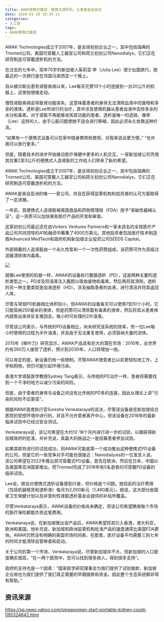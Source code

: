 ```yaml
---
title: AWAK便携式腹透：便携式透析机，让患者自由自在
date: 2020-01-20 10:35:11
categories:
- 人工肾
tags:
- AWAK便携式腹透
---
```


AWAK Technologies成立于2007年，是全球初创企业之一，其中包括瑞典的Triomed公司，美国可穿戴人工器官公司和荷兰初创公司Nanodialys，它们正在研究制造可穿戴透析机的方法。

<!-- more -->

在过去的七年中，现年70岁的新加坡人茱莉亚·李（Julia Lee）很少出国旅行。她最近的一次旅行是在邻国马来西亚一个晚上。

自从被诊断出患有肾脏疾病以来，Lee每天花费10个小时连接到一台20公斤的机器上，这使他很难走动。

慢性肾脏疾病会导致肾功能丧失，这意味着患者的身体无法清除血液中的废物和多余的液体。透析是Lee所进行的治疗，其中涉及使用机器从患者血液中去除多余的水分和毒素。对于肾脏不再能够发挥其功能的患者，透析是唯一的选择。像李（Lee）这样的人，由于心脏问题使她不适合进行移植，因此必须永久依靠这种疗法。

“如果有一个便携式设备可以在家中随身携带和使用，对我来说会更方便。” “也许我可以旅行更多。”

但是，随着技术的进步开始推动医疗保健中更多的人机交互，一家新加坡公司凭借其仅重2至3公斤的便携式人造肾脏的工作给人们带来了新的希望。

AWAK Technologies成立于2007年，是全球初创企业之一，其中包括瑞典的Triomed公司，美国可穿戴人工器官公司和荷兰初创公司Nanodialys，它们正在研究制造可穿戴透析机的方法。

AWAK是来自亚洲的唯一一家公司，并且在获得监管机构和投资者的认可方面取得了一定进展。

一年前，其便携式人造肾脏被美国食品和药物管理局（FDA）授予“突破性器械认证”，这一资质可以加快某些医疗产品的开发和审查。

这家初创公司最近还在由Vickers Ventures Partners和一家未具名的全球医疗产品公司共同领导的A1轮融资中筹集了4000万美元。其他投资者包括医疗技术制造商Advanced MedTech和政府机构新加坡企业投资公司SEEDS Capital。

外部佩戴的人造肾脏由一个永久性泵和一个一次性药筒组成，该药筒可作为高级过滤器清除体内毒素。

![](1.jpg)

就像Lee使用的机器一样，AWAK的设备执行腹膜透析（PD），这是两种主要的透析类型之一。PD涉及将溶液注入腹腔以吸收废物和毒素，然后再将其清除。透析的另一种主要类型是血液透析（HD），涉及抽取患者的血液，进行清洁并将其返回人体。

尽管与常规PD机器相比体积较小，但AWAK的设备每天可以使用7到10个小时。它只能容纳250毫米的液体，但是药筒可以清除载有毒素的液体，然后将其从患者体内提取出来并反复推回去，每小时可处理约2升溶液。

尽管该公司表示，与传统的PD设备相比，尚未研究该系统的效率，但一位Lee每小时使用的过程为半升溶液，并且由于无法重复使用，必须容纳大量的流体。

2015年《柳叶刀》研究显示，AWAK产品具有巨大的潜在市场：2010年，全世界约有260万人接受了透析，预计到2030年，人口将增加一倍。

可以肯定的是，新设备仍有一些限制。尽管AWAK使患者比以前更轻松地工作，上学和购物，但仍可能引起环境污染。

香港大学肾脏医学教授Sydney Tang表示，与传统的PD治疗一样，患者将需要找到一个干净的地方以减少污染的风险。

但是，由于患者的身体与设备之间没有比传统的PD多的连接，因此从理论上讲“污染的风险不应更高”。

根据AWAK首席执行官Suresha Venkataraya的说法，尽管该设备是在新加坡综合医院的受控环境中进行的，并且不允许患者离开中心，但该设备在2018年的最新临床试验中已经过安全测试。

Venkataraya说，该公司希望在大约12-18个月内进行进一步的试验，以期获得新加坡政府的批准，并补充说，其最大的挑战之一是招募患者参加试验。

如果其即将进行的试验成功，则AWAK可能是第一个成功推出这种便携式PD设备的公司。但是它的一些竞争对手可能也很接近：Nanodialysis的一位发言人说，该公司希望在2022年推出其可穿戴式PD设备，首先在欧洲，然后在日本，中国以及美国等亚洲国家推出，而Triomed完成了2018年有5名患者的可穿戴PD设备的临床试验。

Lee说，她会对便携式透析设备感到兴奋，但价格是个问题。她目前的治疗费用（包括机器租赁和透析液）每月为2,000新元（1,480美元）。她说，这大部分由国家卫生保健计划以及非营利性肾脏透析基金会提供的补贴所覆盖。

尽管Venkataraya表示，AWAK设备的价格尚未确定，但该公司希望确保每个市场的医疗保险都能负担这笔费用。

Venkataraya说，在新加坡推出该产品后，AWAK希望将其引入香港，澳大利亚，欧洲和美国。他补充说，新加坡和欧洲监管机构批准产品的速度通常比美国FDA更快。AWAK仍然没有明确的美国市场时间表，在那里，医疗设备平均需要三到七年的时间才能清除监管审查和启动。

关于公司的第一个市场，Venkataraya说，尽管新加坡并不大，但新加坡的人口密度确实很高，“在一两个医院中，您可以找到很多病人，得到很多支持”。

政府的支持也是一个因素：“国家医学研究理事会为我们提供了试验拨款，新加坡企业局也为我们提供了我们真正需要的早期拨款和资金。因此整个生态系统都非常有帮助。”

## 资讯来源

https://sg.news.yahoo.com/singaporean-start-portable-kidney-could-095324642.html
